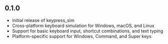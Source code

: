 ## 0.1.0

- Initial release of keypress_sim
- Cross-platform keyboard simulation for Windows, macOS, and Linux
- Support for basic keyboard input, shortcut combinations, and text typing
- Platform-specific support for Windows, Command, and Super keys

